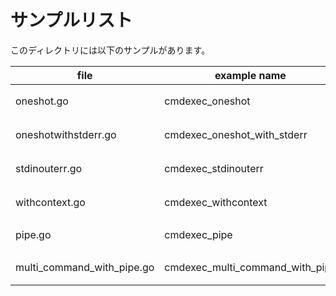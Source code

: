 # サンプルリスト

このディレクトリには以下のサンプルがあります。

|file|example name|note|
|----|------------|----|
|oneshot.go|cmdexec\_oneshot|コマンドを一発実行して結果を取得するサンプルです|
|oneshotwithstderr.go|cmdexec\_oneshot\_with\_stderr|コマンドを一発実行して結果を取得するサンプルです。(標準エラー出力も含む)|
|stdinouterr.go|cmdexec\_stdinouterr|標準入力・標準出力・標準エラー出力を指定してコマンドを実行するサンプルです|
|withcontext.go|cmdexec\_withcontext|コマンドを context.Context 付きで実行するサンプルです|
|pipe.go|cmdexec\_pipe|(*Cmd).StdinPipe,StdoutPipe,StderrPipeのサンプルです|
|multi\_command\_with\_pipe.go|cmdexec\_multi\_command\_with\_pipe|複数の (*exec.Cmd) をパイプストリームで繋いで実行するサンプルです|
